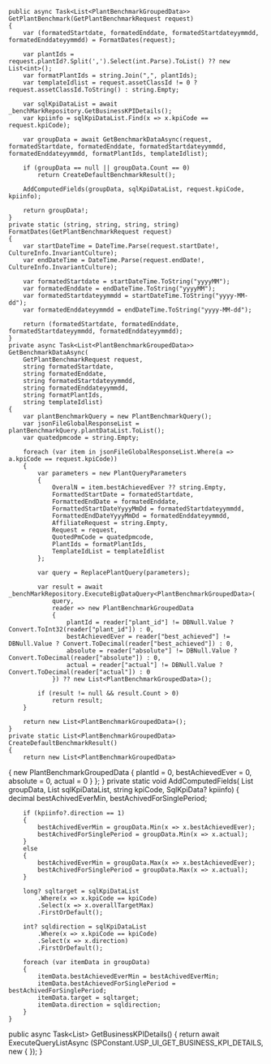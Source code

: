     public async Task<List<PlantBenchmarkGroupedData>> GetPlantBenchmark(GetPlantBenchmarkRequest request)
    {
        var (formatedStartdate, formatedEnddate, formatedStartdateyymmdd, formatedEnddateyymmdd) = FormatDates(request);

        var plantIds = request.plantId?.Split(',').Select(int.Parse).ToList() ?? new List<int>();
        var formatPlantIds = string.Join(",", plantIds);
        var templateIdlist = request.assetClassId != 0 ? request.assetClassId.ToString() : string.Empty;

        var sqlKpiDataList = await _benchMarkRepository.GetBusinessKPIDetails();
        var kpiinfo = sqlKpiDataList.Find(x => x.kpiCode == request.kpiCode);

        var groupData = await GetBenchmarkDataAsync(request, formatedStartdate, formatedEnddate, formatedStartdateyymmdd, formatedEnddateyymmdd, formatPlantIds, templateIdlist);

        if (groupData == null || groupData.Count == 0)
            return CreateDefaultBenchmarkResult();

        AddComputedFields(groupData, sqlKpiDataList, request.kpiCode, kpiinfo);

        return groupData!;
    }
    private static (string, string, string, string) FormatDates(GetPlantBenchmarkRequest request)
    {
        var startDateTime = DateTime.Parse(request.startDate!, CultureInfo.InvariantCulture);
        var endDateTime = DateTime.Parse(request.endDate!, CultureInfo.InvariantCulture);

        var formatedStartdate = startDateTime.ToString("yyyyMM");
        var formatedEnddate = endDateTime.ToString("yyyyMM");
        var formatedStartdateyymmdd = startDateTime.ToString("yyyy-MM-dd");
        var formatedEnddateyymmdd = endDateTime.ToString("yyyy-MM-dd");

        return (formatedStartdate, formatedEnddate, formatedStartdateyymmdd, formatedEnddateyymmdd);
    }
    private async Task<List<PlantBenchmarkGroupedData>> GetBenchmarkDataAsync(
        GetPlantBenchmarkRequest request,
        string formatedStartdate,
        string formatedEnddate,
        string formatedStartdateyymmdd,
        string formatedEnddateyymmdd,
        string formatPlantIds,
        string templateIdlist)
    {
        var plantBenchmarkQuery = new PlantBenchmarkQuery();
        var jsonFileGlobalResponseList = plantBenchmarkQuery.plantDataList.ToList();
        var quatedpmcode = string.Empty;

        foreach (var item in jsonFileGlobalResponseList.Where(a => a.kpiCode == request.kpiCode))
        {
            var parameters = new PlantQueryParameters
            {
                OveralN = item.bestAchievedEver ?? string.Empty,
                FormattedStartDate = formatedStartdate,
                FormattedEndDate = formatedEnddate,
                FormattedStartDateYyyyMmDd = formatedStartdateyymmdd,
                FormattedEndDateYyyyMmDd = formatedEnddateyymmdd,
                AffiliateRequest = string.Empty,
                Request = request,
                QuotedPmCode = quatedpmcode,
                PlantIds = formatPlantIds,
                TemplateIdList = templateIdlist
            };

            var query = ReplacePlantQuery(parameters);

            var result = await _benchMarkRepository.ExecuteBigDataQuery<PlantBenchmarkGroupedData>(
                query,
                reader => new PlantBenchmarkGroupedData
                {
                    plantId = reader["plant_id"] != DBNull.Value ? Convert.ToInt32(reader["plant_id"]) : 0,
                    bestAchievedEver = reader["best_achieved"] != DBNull.Value ? Convert.ToDecimal(reader["best_achieved"]) : 0,
                    absolute = reader["absolute"] != DBNull.Value ? Convert.ToDecimal(reader["absolute"]) : 0,
                    actual = reader["actual"] != DBNull.Value ? Convert.ToDecimal(reader["actual"]) : 0
                }) ?? new List<PlantBenchmarkGroupedData>();

            if (result != null && result.Count > 0)
                return result;
        }

        return new List<PlantBenchmarkGroupedData>();
    }
    private static List<PlantBenchmarkGroupedData> CreateDefaultBenchmarkResult()
    {
        return new List<PlantBenchmarkGroupedData>
{
    new PlantBenchmarkGroupedData
    {
        plantId = 0,
        bestAchievedEver = 0,
        absolute = 0,
        actual = 0
    }
};
    }
    private static void AddComputedFields(
        List<PlantBenchmarkGroupedData> groupData,
        List<SqlKpiData> sqlKpiDataList,
        string kpiCode,
        SqlKpiData? kpiinfo)
    {
        decimal bestAchivedEverMin, bestAchivedForSinglePeriod;

        if (kpiinfo?.direction == 1)
        {
            bestAchivedEverMin = groupData.Min(x => x.bestAchievedEver);
            bestAchivedForSinglePeriod = groupData.Min(x => x.actual);
        }
        else
        {
            bestAchivedEverMin = groupData.Max(x => x.bestAchievedEver);
            bestAchivedForSinglePeriod = groupData.Max(x => x.actual);
        }

        long? sqltarget = sqlKpiDataList
            .Where(x => x.kpiCode == kpiCode)
            .Select(x => x.overallTargetMax)
            .FirstOrDefault();

        int? sqldirection = sqlKpiDataList
            .Where(x => x.kpiCode == kpiCode)
            .Select(x => x.direction)
            .FirstOrDefault();

        foreach (var itemData in groupData)
        {
            itemData.bestAchievedEverMin = bestAchivedEverMin;
            itemData.bestAchievedForSinglePeriod = bestAchivedForSinglePeriod;
            itemData.target = sqltarget;
            itemData.direction = sqldirection;
        }
    }
 public async Task<List<KpiDataJsonResponse>> GetBusinessKPIDetails()
 {
     return await ExecuteQueryListAsync<KpiDataJsonResponse>
        (SPConstant.USP_UI_GET_BUSINESS_KPI_DETAILS,
        new
        {
        });
 }
